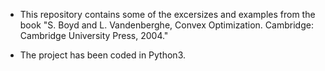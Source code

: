  - This repository contains some of the excersizes and examples from the book "S. Boyd and L. Vandenberghe, Convex Optimization. Cambridge:
Cambridge University Press, 2004."

- The project has been coded in Python3.

  
